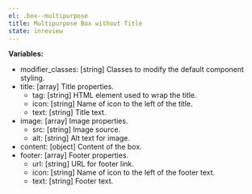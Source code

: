 ```yaml
---
el: .box--multipurpose
title: Multipurpose Box without Title
state: inreview
---
```


__Variables:__
* modifier_classes: [string] Classes to modify the default component styling.
* title: [array] Title properties.
  * tag: [string] HTML element used to wrap the title.
  * icon: [string] Name of icon to the left of the title.
  * text: [string] Title text.
* image: [array] Image properties.
  * src: [string] Image source.
  * alt: [string] Alt text for image.
* content: [object] Content of the box.
* footer: [array] Footer properties.
  * url: [string] URL for footer link.
  * icon: [string] Name of icon to the left of the footer text.
  * text: [string] Footer text.
